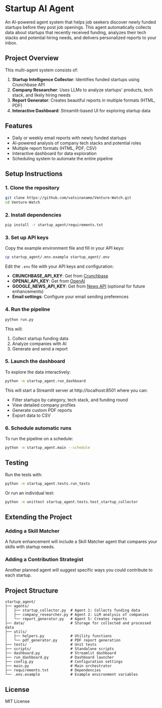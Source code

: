 # Startup AI Agent

An AI-powered agent system that helps job seekers discover newly funded startups before they post job openings. This agent automatically collects data about startups that recently received funding, analyzes their tech stacks and potential hiring needs, and delivers personalized reports to your inbox.

## Project Overview

This multi-agent system consists of:

1. **Startup Intelligence Collector**: Identifies funded startups using Crunchbase API
2. **Company Researcher**: Uses LLMs to analyze startups' products, tech stack, and likely hiring needs
3. **Report Generator**: Creates beautiful reports in multiple formats (HTML, PDF)
4. **Interactive Dashboard**: Streamlit-based UI for exploring startup data

## Features

- Daily or weekly email reports with newly funded startups
- AI-powered analysis of company tech stacks and potential roles
- Multiple report formats (HTML, PDF, CSV)
- Interactive dashboard for data exploration
- Scheduling system to automate the entire pipeline

## Setup Instructions

### 1. Clone the repository

```bash
git clone https://github.com/vatsinaname/Venture-Watch.git
cd Venture-Watch
```

### 2. Install dependencies

```bash
pip install -r startup_agent/requirements.txt
```

### 3. Set up API keys

Copy the example environment file and fill in your API keys:

```bash
cp startup_agent/.env.example startup_agent/.env
```

Edit the `.env` file with your API keys and configuration:

- **CRUNCHBASE_API_KEY**: Get from [Crunchbase](https://data.crunchbase.com/docs)
- **OPENAI_API_KEY**: Get from [OpenAI](https://platform.openai.com/)
- **GOOGLE_NEWS_API_KEY**: Get from [News API](https://newsapi.org/) (optional for future enhancements)
- **Email settings**: Configure your email sending preferences

### 4. Run the pipeline

```bash
python run.py
```

This will:
1. Collect startup funding data
2. Analyze companies with AI
3. Generate and send a report

### 5. Launch the dashboard

To explore the data interactively:

```bash
python -m startup_agent.run_dashboard
```

This will start a Streamlit server at http://localhost:8501 where you can:
- Filter startups by category, tech stack, and funding round
- View detailed company profiles
- Generate custom PDF reports
- Export data to CSV

### 6. Schedule automatic runs

To run the pipeline on a schedule:

```bash
python -m startup_agent.main --schedule
```

## Testing

Run the tests with:

```bash
python -m startup_agent.tests.run_tests
```

Or run an individual test:

```bash
python -m unittest startup_agent.tests.test_startup_collector
```

## Extending the Project

### Adding a Skill Matcher

A future enhancement will include a Skill Matcher agent that compares your skills with startup needs.

### Adding a Contribution Strategist

Another planned agent will suggest specific ways you could contribute to each startup.

## Project Structure

```
startup_agent/
├── agents/
│   ├── startup_collector.py  # Agent 1: Collects funding data
│   ├── company_researcher.py # Agent 2: LLM analysis of companies
│   └── report_generator.py   # Agent 5: Creates reports
├── data/                     # Storage for collected and processed data
├── utils/
│   ├── helpers.py            # Utility functions
│   └── pdf_generator.py      # PDF report generation
├── tests/                    # Unit tests
├── scripts/                  # Standalone scripts
├── dashboard.py              # Streamlit dashboard
├── run_dashboard.py          # Dashboard launcher
├── config.py                 # Configuration settings
├── main.py                   # Main orchestrator
├── requirements.txt          # Dependencies
└── .env.example              # Example environment variables
```

## License

MIT License 